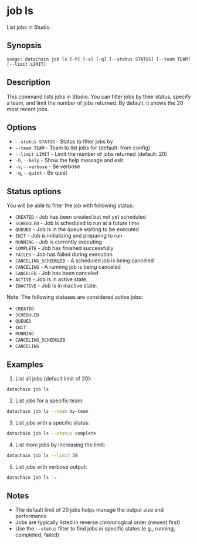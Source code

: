 # job ls

List jobs in Studio.

## Synopsis

```usage
usage: datachain job ls [-h] [-v] [-q] [--status STATUS] [--team TEAM] [--limit LIMIT]
```

## Description

This command lists jobs in Studio. You can filter jobs by their status, specify a team, and limit the number of jobs returned. By default, it shows the 20 most recent jobs.


## Options

* `--status STATUS` - Status to filter jobs by
* `--team TEAM` - Team to list jobs for (default: from config)
* `--limit LIMIT` - Limit the number of jobs returned (default: 20)
* `-h`, `--help` - Show the help message and exit
* `-v`, `--verbose` - Be verbose
* `-q`, `--quiet` - Be quiet

## Status options

You will be able to filter the job with following status:

* `CREATED` - Job has been created but not yet scheduled
* `SCHEDULED` - Job is scheduled to run at a future time
* `QUEUED` - Job is in the queue waiting to be executed
* `INIT` - Job is initializing and preparing to run
* `RUNNING` - Job is currently executing
* `COMPLETE` - Job has finished successfully
* `FAILED` - Job has failed during execution
* `CANCELING_SCHEDULED` - A scheduled job is being canceled
* `CANCELING` - A running job is being canceled
* `CANCELED` - Job has been canceled
* `ACTIVE` - Job is in active state.
* `INACTIVE` - Job is in inactive state.

Note: The following statuses are considered active jobs:

* `CREATED`
* `SCHEDULED`
* `QUEUED`
* `INIT`
* `RUNNING`
* `CANCELING_SCHEDULED`
* `CANCELING`


## Examples

1. List all jobs (default limit of 20):
```bash
datachain job ls
```

2. List jobs for a specific team:
```bash
datachain job ls --team my-team
```

3. List jobs with a specific status:
```bash
datachain job ls --status complete
```

4. List more jobs by increasing the limit:
```bash
datachain job ls --limit 50
```

5. List jobs with verbose output:
```bash
datachain job ls -v
```

## Notes

* The default limit of 20 jobs helps manage the output size and performance
* Jobs are typically listed in reverse chronological order (newest first)
* Use the `--status` filter to find jobs in specific states (e.g., running, completed, failed)
